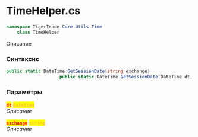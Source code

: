
# TimeHelper.cs
```csharp
namespace TigerTrade.Core.Utils.Time  
    class TimeHelper
```

Описание

### Синтаксис
```csharp
public static DateTime GetSessionDate(string exchange)
                    public static DateTime GetSessionDate(DateTime dt, string exchange)
```

### Параметры  
<mark style="color:red;">**`dt`**</mark> <mark style="color: rgb(255, 166, 87);">`DateTime`</mark>  
 *Описание*  
  
<mark style="color:red;">**`exchange`**</mark> <mark style="color: rgb(255, 166, 87);">`string`</mark>  
 *Описание*  
  

                    
                    